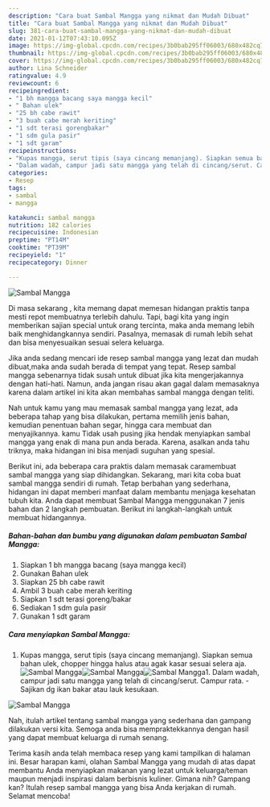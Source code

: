 ```yaml
---
description: "Cara buat Sambal Mangga yang nikmat dan Mudah Dibuat"
title: "Cara buat Sambal Mangga yang nikmat dan Mudah Dibuat"
slug: 381-cara-buat-sambal-mangga-yang-nikmat-dan-mudah-dibuat
date: 2021-01-12T07:43:10.095Z
image: https://img-global.cpcdn.com/recipes/3b0bab295ff06003/680x482cq70/sambal-mangga-foto-resep-utama.jpg
thumbnail: https://img-global.cpcdn.com/recipes/3b0bab295ff06003/680x482cq70/sambal-mangga-foto-resep-utama.jpg
cover: https://img-global.cpcdn.com/recipes/3b0bab295ff06003/680x482cq70/sambal-mangga-foto-resep-utama.jpg
author: Lina Schneider
ratingvalue: 4.9
reviewcount: 6
recipeingredient:
- "1 bh mangga bacang saya mangga kecil"
- " Bahan ulek"
- "25 bh cabe rawit"
- "3 buah cabe merah keriting"
- "1 sdt terasi gorengbakar"
- "1 sdm gula pasir"
- "1 sdt garam"
recipeinstructions:
- "Kupas mangga, serut tipis (saya cincang memanjang). Siapkan semua bahan ulek, chopper hingga halus atau agak kasar sesuai selera aja."
- "Dalam wadah, campur jadi satu mangga yang telah di cincang/serut. Campur rata. Sajikan dg ikan bakar atau lauk kesukaan."
categories:
- Resep
tags:
- sambal
- mangga

katakunci: sambal mangga 
nutrition: 182 calories
recipecuisine: Indonesian
preptime: "PT14M"
cooktime: "PT39M"
recipeyield: "1"
recipecategory: Dinner

---
```



![Sambal Mangga](https://img-global.cpcdn.com/recipes/3b0bab295ff06003/680x482cq70/sambal-mangga-foto-resep-utama.jpg)

Di masa  sekarang , kita memang dapat memesan hidangan praktis tanpa mesti repot membuatnya terlebih dahulu. Tapi, bagi kita yang ingin memberikan sajian special untuk orang tercinta, maka anda memang lebih baik menghidangkannya sendiri. Pasalnya, memasak di rumah lebih sehat dan bisa menyesuaikan sesuai selera keluarga.

Jika anda sedang mencari ide resep sambal mangga yang lezat dan mudah dibuat,maka anda sudah berada di tempat yang tepat. Resep sambal mangga  sebenarnya tidak susah untuk dibuat jika kita mengerjakannya dengan hati-hati. Namun, anda jangan risau akan gagal dalam memasaknya 
karena dalam artikel ini kita akan membahas sambal mangga dengan teliti.  



Nah untuk kamu yang mau memasak sambal mangga yang lezat, ada beberapa tahap yang bisa dilakukan, pertama memilih jenis bahan, kemudian penentuan bahan segar, hingga cara membuat dan menyajikannya. kamu Tidak usah pusing jika hendak menyiapkan sambal mangga yang enak di mana pun anda berada. Karena, asalkan anda  tahu triknya, maka hidangan ini bisa menjadi suguhan yang spesial.

Berikut ini, ada beberapa cara praktis  dalam memasak caramembuat sambal mangga yang siap dihidangkan. Sekarang, mari kita coba buat sambal mangga sendiri di rumah. Tetap berbahan yang sederhana, hidangan ini dapat memberi manfaat dalam membantu menjaga kesehatan tubuh kita. Anda dapat membuat Sambal Mangga menggunakan 7 jenis bahan dan 2 langkah pembuatan. Berikut ini langkah-langkah untuk membuat hidangannya.

<!--inarticleads1-->

##### Bahan-bahan dan bumbu yang digunakan dalam pembuatan Sambal Mangga:

1. Siapkan 1 bh mangga bacang (saya mangga kecil)
1. Gunakan  Bahan ulek
1. Siapkan 25 bh cabe rawit
1. Ambil 3 buah cabe merah keriting
1. Siapkan 1 sdt terasi goreng/bakar
1. Sediakan 1 sdm gula pasir
1. Gunakan 1 sdt garam




<!--inarticleads2-->

##### Cara menyiapkan Sambal Mangga:

1. Kupas mangga, serut tipis (saya cincang memanjang). Siapkan semua bahan ulek, chopper hingga halus atau agak kasar sesuai selera aja.
<img src="https://img-global.cpcdn.com/steps/a2bd215c03b0e33c/160x128cq70/sambal-mangga-langkah-memasak-1-foto.jpg" alt="Sambal Mangga"><img src="https://img-global.cpcdn.com/steps/0abf467799743e05/160x128cq70/sambal-mangga-langkah-memasak-1-foto.jpg" alt="Sambal Mangga"><img src="https://img-global.cpcdn.com/steps/84ac651d6c834c27/160x128cq70/sambal-mangga-langkah-memasak-1-foto.jpg" alt="Sambal Mangga">1. Dalam wadah, campur jadi satu mangga yang telah di cincang/serut. Campur rata. - Sajikan dg ikan bakar atau lauk kesukaan.
<img src="https://img-global.cpcdn.com/steps/7f9c94810129fe0f/160x128cq70/sambal-mangga-langkah-memasak-2-foto.jpg" alt="Sambal Mangga">



Nah, itulah artikel tentang  sambal mangga  yang sederhana dan gampang dilakukan versi kita. Semoga anda bisa mempraktekkannya dengan hasil yang dapat membuat keluarga di rumah senang. 

Terima kasih anda telah membaca resep yang kami tampilkan di halaman ini. Besar harapan kami, olahan  Sambal Mangga yang mudah di atas dapat membantu Anda menyiapkan makanan yang lezat untuk keluarga/teman maupun menjadi inspirasi dalam berbisnis kuliner. Gimana nih? Gampang kan? Itulah resep sambal mangga yang bisa Anda kerjakan di rumah. Selamat mencoba!

